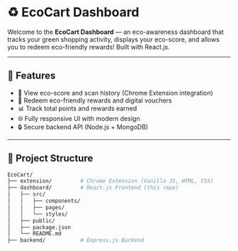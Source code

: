 # ♻️ EcoCart Dashboard

Welcome to the **EcoCart Dashboard** — an eco-awareness dashboard that tracks your green shopping activity, displays your eco-score, and allows you to redeem eco-friendly rewards! Built with React.js.

---

## 🚀 Features

- 🧾 View eco-score and scan history (Chrome Extension integration)
- 🎁 Redeem eco-friendly rewards and digital vouchers
- 📊 Track total points and rewards earned
- 🌐 Fully responsive UI with modern design
- 🔒 Secure backend API (Node.js + MongoDB)

---

## 📂 Project Structure

```bash
EcoCart/
├── extension/         # Chrome Extension (Vanilla JS, HTML, CSS)
├── dashboard/         # React.js Frontend (this repo)
│   ├── src/
│   │   ├── components/
│   │   ├── pages/
│   │   └── styles/
│   ├── public/
│   ├── package.json
│   └── README.md
├── backend/           # Express.js Backend
